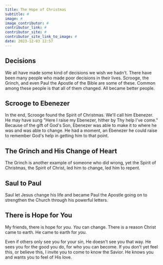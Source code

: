 ```yaml
---
title: The Hope of Christmas
subtitle: #
image: #
image_contributor: #
contributor_link: #
contributor_site: #
contributor_site_link_to_image: #
date: 2023-12-03 12:57
---
```


## Decisions
We all have made some kind of decisions we wish we hadn't. There have been many people who made poor decisions in their lives. Scrooge, the Grinch, and even Paul the Apostle of the Bible are some of these. Common among these people is that all of them changed. All became better people.

## Scrooge to Ebenezer
In the end, Scrooge found the Spirit of Christmas. We'll call him Ebenezer.
He may have sung "Here I raise my Ebenezer, hither by Thy help I've come." Because of the gift of God's Son, Ebenezer was able to make it to where he was and was able to change. He had a moment, an Ebenezer he could raise to remember God's help in getting him to that point.

## The Grinch and His Change of Heart
The Grinch is another example of someone who did wrong, yet the Spirit of Christmas, the Spirit of Christ, led him to change, led him to repent.

## Saul to Paul
Saul let Jesus change his life and became Paul the Apostle going on to strengthen the Church through his powerful letters.

## There is Hope for You
My friends, there is hope for _you._ _You_ can change. There is a reason Christ came to earth. He came to earth for _you._

Even if others only see you for your sin, He doesn't see you that way. He sees you for the good you do, for who you can become. If you don't yet feel this, or believe this, I invite you to come to know the Savior. He knows you and wants you to feel of His love.
